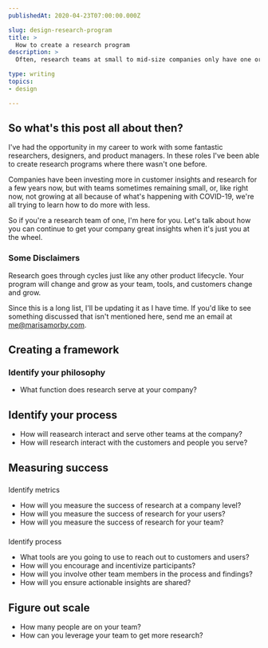 ```yaml
---
publishedAt: 2020-04-23T07:00:00.000Z

slug: design-research-program
title: >
  How to create a research program
description: >
  Often, research teams at small to mid-size companies only have one or two people in charge of identifying, conducting, and sharing research and insights. This is my in progress guide to creating a research program when you don't have a large team to work on it.

type: writing
topics:
- design

---
```


## So what's this post all about then?

  
I've had the opportunity in my career to work with some fantastic researchers, designers, and product managers. In these roles I've been able to create research programs where there wasn't one before.  
  
Companies have been investing more in customer insights and research for a few years now, but with teams sometimes remaining small, or, like right now, not growing at all because of what's happening with COVID-19, we're all trying to learn how to do more with less.   
  
So if you're a research team of one, I'm here for you. Let's talk about how you can continue to get your company great insights when it's just you at the wheel. 

### Some Disclaimers

Research goes through cycles just like any other product lifecycle. Your program will change and grow as your team, tools, and customers change and grow.  
  
Since this is a long list, I'll be updating it as I have time. If you'd like to see something discussed that isn't mentioned here, send me an email at me@marisamorby.com.



## **Creating a framework**

### Identify your philosophy

* What function does research serve at your company?



## Identify your process

* How will reasearch interact and serve other teams at the company?
* How will research interact with the customers and people you serve?



## **Measuring success**

###   
Identify metrics

* How will you measure the success of research at a company level?
* How will you measure the success of research for your users?
* How will you measure the success of research for your team?

###   
Identify process

* What tools are you going to use to reach out to customers and users?
* How will you encourage and incentivize participants?
* How will you involve other team members in the process and findings?
* How will you ensure actionable insights are shared?  
  


## Figure out scale

* How many people are on your team?
* How can you leverage your team to get more research?